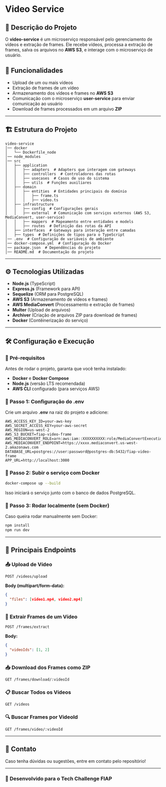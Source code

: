# Video Service

## 📌 Descrição do Projeto
O **video-service** é um microserviço responsável pelo gerenciamento de vídeos e extração de frames. Ele recebe vídeos, processa a extração de frames, salva os arquivos no **AWS S3**,  e interage com o microserviço de usuário.

## 🚀 Funcionalidades
- Upload de um ou mais vídeos
- Extração de frames de um vídeo
- Armazenamento dos vídeos e frames no **AWS S3**
- Comunicação com o microserviço **user-service** para enviar comunicação ao usuário
- Download de frames processados em um arquivo **ZIP**

---
## 🏗️ Estrutura do Projeto
```
video-service
│── docker
│   └── Dockerfile_node
│── node_modules
│── src
│   ├── application
│   │   ├── adapters  # Adapters que interagem com gateways
│   │   ├── controllers  # Controladores das rotas
│   │   ├── usecases  # Casos de uso do sistema
│   │   ├── utils  # Funções auxiliares
│   ├── domain
│   │   ├── entities  # Entidades principais do domínio
│   │   │   ├── frame.ts
│   │   │   ├── video.ts
│   ├── infrastructure
│   │   ├── config  # Configurações gerais
│   │   ├── external  # Comunicação com serviços externos (AWS S3, MediaConvert, user-service)
│   │   ├── mappers  # Mapeamento entre entidades e models
│   │   ├── routes  # Definição das rotas da API
│   ├── interfaces  # Gateways para interação entre camadas
│   ├── types  # Definições de tipos para o TypeScript
│── .env  # Configuração de variáveis de ambiente
│── docker-compose.yml  # Configuração do Docker
│── package.json  # Dependências do projeto
│── README.md  # Documentação do projeto
```

---
## ⚙️ Tecnologias Utilizadas
- **Node.js** (TypeScript)
- **Express.js** (Framework para API)
- **Sequelize** (ORM para PostgreSQL)
- **AWS S3** (Armazenamento de vídeos e frames)
- **AWS MediaConvert** (Processamento e extração de frames)
- **Multer** (Upload de arquivos)
- **Archiver** (Criação de arquivos ZIP para download de frames)
- **Docker** (Contêinerização do serviço)

---
## 🛠️ Configuração e Execução

### 📌 **Pré-requisitos**
Antes de rodar o projeto, garanta que você tenha instalado:
- **Docker** e **Docker Compose**
- **Node.js** (versão LTS recomendada)
- **AWS CLI** configurado (para serviços AWS)

### 🚀 **Passo 1: Configuração do .env**
Crie um arquivo **.env** na raiz do projeto e adicione:
```
AWS_ACCESS_KEY_ID=your-aws-key
AWS_SECRET_ACCESS_KEY=your-aws-secret
AWS_REGION=us-west-2
AWS_S3_BUCKET=fiap-video-frame
AWS_MEDIACONVERT_ROLE=arn:aws:iam::XXXXXXXXXX:role/MediaConvertExecutionRole
AWS_MEDIACONVERT_ENDPOINT=https://xxxx.mediaconvert.us-west-2.amazonaws.com
DATABASE_URL=postgres://user:password@postgres-db:5432/fiap-video-frame
APP_URL=http://localhost:3000
```

### 🚀 **Passo 2: Subir o serviço com Docker**
```sh
docker-compose up --build
```
Isso iniciará o serviço junto com o banco de dados PostgreSQL.

### 🚀 **Passo 3: Rodar localmente (sem Docker)**
Caso queira rodar manualmente sem Docker:
```sh
npm install
npm run dev
```

---
## 📌 **Principais Endpoints**

### 📤 **Upload de Vídeo**
```http
POST /videos/upload
```
**Body (multipart/form-data):**
```json
{
  "files": [video1.mp4, video2.mp4]
}
```

### 🎥 **Extrair Frames de um Vídeo**
```http
POST /frames/extract
```
**Body:**
```json
{
  "videoIds": [1, 2]
}
```

### 📥 **Download dos Frames como ZIP**
```http
GET /frames/download/:videoId
```

### 📋 **Buscar Todos os Vídeos**
```http
GET /videos
```

### 🔍 **Buscar Frames por VideoId**
```http
GET /frames/video/:videoId
```

---
## 📩 Contato
Caso tenha dúvidas ou sugestões, entre em contato pelo repositório!

---
### 🚀 **Desenvolvido para o Tech Challenge FIAP**

